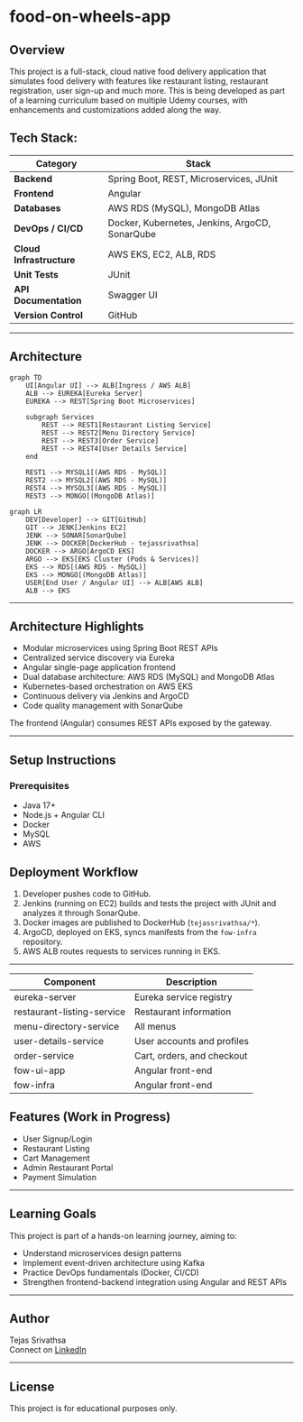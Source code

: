 # food-on-wheels-app
## Overview
This project is a full-stack, cloud native food delivery application that simulates food delivery with features like  restaurant listing, restaurant registration, user sign-up and much more. This is being developed as part of a learning curriculum based on multiple Udemy courses, with enhancements and customizations added along the way.

## Tech Stack:

| Category | Stack |
|-----------|-------|
| **Backend** | Spring Boot, REST, Microservices, JUnit |
| **Frontend** | Angular |
| **Databases** | AWS RDS (MySQL), MongoDB Atlas |
| **DevOps / CI/CD** | Docker, Kubernetes, Jenkins, ArgoCD, SonarQube |
| **Cloud Infrastructure** | AWS EKS, EC2, ALB, RDS |
| **Unit Tests** | JUnit |
| **API Documentation** | Swagger UI |
| **Version Control** | GitHub |


---

## Architecture

```mermaid
graph TD
    UI[Angular UI] --> ALB[Ingress / AWS ALB]
    ALB --> EUREKA[Eureka Server]
    EUREKA --> REST[Spring Boot Microservices]

    subgraph Services
        REST --> REST1[Restaurant Listing Service]
        REST --> REST2[Menu Directory Service]
        REST --> REST3[Order Service]
        REST --> REST4[User Details Service]
    end

    REST1 --> MYSQL1[(AWS RDS - MySQL)]
    REST2 --> MYSQL2[(AWS RDS - MySQL)]
    REST4 --> MYSQL3[(AWS RDS - MySQL)]
    REST3 --> MONGO[(MongoDB Atlas)]
```

```mermaid
graph LR
    DEV[Developer] --> GIT[GitHub]
    GIT --> JENK[Jenkins EC2]
    JENK --> SONAR[SonarQube]
    JENK --> DOCKER[DockerHub - tejassrivathsa]
    DOCKER --> ARGO[ArgoCD EKS]
    ARGO --> EKS[EKS Cluster (Pods & Services)]
    EKS --> RDS[(AWS RDS - MySQL)]
    EKS --> MONGO[(MongoDB Atlas)]
    USER[End User / Angular UI] --> ALB[AWS ALB]
    ALB --> EKS
```




---


## Architecture Highlights
- Modular microservices using Spring Boot REST APIs
- Centralized service discovery via Eureka
- Angular single-page application frontend
- Dual database architecture: AWS RDS (MySQL) and MongoDB Atlas
- Kubernetes-based orchestration on AWS EKS
- Continuous delivery via Jenkins and ArgoCD
- Code quality management with SonarQube

The frontend (Angular) consumes REST APIs exposed by the gateway.

---

## Setup Instructions

### Prerequisites
- Java 17+
- Node.js + Angular CLI
- Docker
- MySQL
- AWS

## Deployment Workflow
1. Developer pushes code to GitHub.  
2. Jenkins (running on EC2) builds and tests the project with JUnit and analyzes it through SonarQube.  
3. Docker images are published to DockerHub (`tejassrivathsa/*`).  
4. ArgoCD, deployed on EKS, syncs manifests from the `fow-infra` repository.  
5. AWS ALB routes requests to services running in EKS.


---


| Component              | Description                                |
|----------------------|--------------------------------------------|
| eureka-server	       | Eureka service registry                    |
| restaurant-listing-service   | Restaurant information 		    |
| menu-directory-service       | All menus			            |
| user-details-service         | User accounts and profiles         	    |
| order-service        | Cart, orders, and checkout         	    |
| fow-ui-app      | Angular front-end                   |
| fow-infra      | Angular front-end                   |

## Features (Work in Progress)

- User Signup/Login  
- Restaurant Listing  
- Cart Management   
- Admin Restaurant Portal  
- Payment Simulation  

---

## Learning Goals

This project is part of a hands-on learning journey, aiming to:
- Understand microservices design patterns
- Implement event-driven architecture using Kafka
- Practice DevOps fundamentals (Docker, CI/CD)
- Strengthen frontend-backend integration using Angular and REST APIs


---

## Author

Tejas Srivathsa  
Connect on [LinkedIn](https://www.linkedin.com/in/tejas-s-405237169/)  

---

## License
This project is for educational purposes only.
